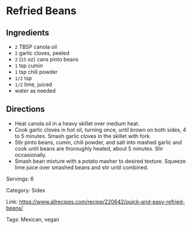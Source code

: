 # Refried Beans

## Ingredients

- `2` TBSP canola oil
- `2` garlic cloves, peeled
- `2` (`15` oz) cans pinto beans
- `1` tsp cumin
- `1` tsp chili powder
- `1/2` tsp
- `1/2` lime, juiced
- water as needed

## Directions

- Heat canola oil in a heavy skillet over medium heat.
- Cook garlic cloves in hot oil, turning once, until brown on both sides, 4 to 5 minutes. Smash garlic cloves in the skillet with fork.
- Stir pinto beans, cumin, chili powder, and salt into mashed garlic and cook until beans are thoroughly heated, about 5 minutes. Stir occasionally.
- Smash bean mixture with a potato masher to desired texture. Squeeze lime juice over smashed beans and stir until combined.

Servings: 6

Category: Sides

Link: https://www.allrecipes.com/recipe/220642/quick-and-easy-refried-beans/

Tags: Mexican, vegan

